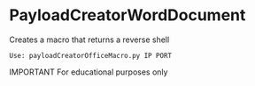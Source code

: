 # PayloadCreatorWordDocument
Creates a macro that returns a reverse shell

```
Use: payloadCreatorOfficeMacro.py IP PORT
```


IMPORTANT For educational purposes only
